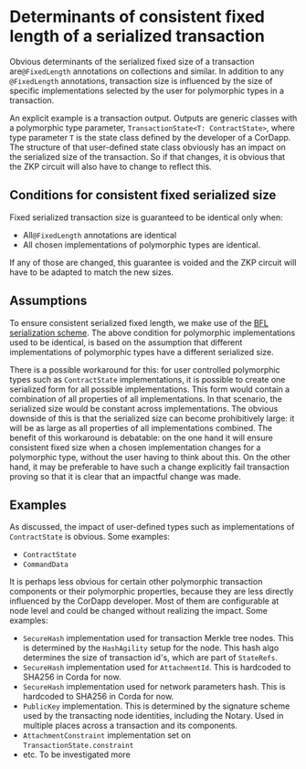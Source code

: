 # Determinants of consistent fixed length of a serialized transaction

Obvious determinants of the serialized fixed size of a transaction are`@FixedLength` annotations on collections and similar.
In addition to any `@FixedLength` annotations, transaction size is influenced by the size of specific implementations selected by the user for polymorphic types in a transaction.

An explicit example is a transaction output. Outputs are generic classes with a polymorphic type parameter, `TransactionState<T: ContractState>`, where type parameter `T` is the state class defined by the developer of a CorDapp.
The structure of that user-defined state class obviously has an impact on the serialized size of the transaction. So if that changes, it is obvious that the ZKP circuit will also have to change to reflect this.

## Conditions for consistent fixed serialized size

Fixed serialized transaction size is guaranteed to be identical only when:

* All`@FixedLength` annotations are identical
* All chosen implementations of polymorphic types are identical.

If any of those are changed, this guarantee is voided and the ZKP circuit will have to be adapted to match the new sizes.

## Assumptions

To ensure consistent serialized fixed length, we make use of the [BFL serialization scheme](https://github.com/ingzkp/kotlinx-serialization-bfl).
The above condition for polymorphic implementations used to be identical, is based on the assumption that different implementations of polymorphic types have a different serialized size.

There is a possible workaround for this: for user controlled polymorphic types such as `ContractState` implementations, it is possible to create one serialized form for all possible implementations. This form would contain a combination 
of all properties of all implementations. In that scenario, the serialized size would be constant across implementations. The obvious downside of this is that the serialized size can become prohibitively large: it will be as large as all properties of all implementations combined. The benefit of this workaround is debatable: on the one hand it will ensure consistent fixed size when a chosen implementation changes for a polymorphic type, without the user having to think about this. On the other hand, it may be preferable to have such a change explicitly fail transaction proving so that it is clear that an impactful change was made.

## Examples

As discussed, the impact of user-defined types such as implementations of `ContractState` is obvious. Some examples:

* `ContractState`
* `CommandData`

It is perhaps less obvious for certain other polymorphic transaction components or their polymorphic properties, because they are less directly influenced by the CorDapp developer. Most of them are configurable at node level and could be changed without realizing the impact. Some examples:

* `SecureHash` implementation used for transaction Merkle tree nodes. This is determined by the `HashAgility` setup for the node. This hash algo determines the size of transaction id's, which are part of `StateRefs`.
* `SecureHash` implementation used for `AttachmentId`. This is hardcoded to SHA256 in Corda for now.
* `SecureHash` implementation used for network parameters hash. This is hardcoded to SHA256 in Corda for now.
* `PublicKey` implementation. This is determined by the signature scheme used by the transacting node identities, including the Notary. Used in multiple places across a transaction and its components.
* `AttachmentConstraint` implementation set on `TransactionState.constraint`
* etc. To be investigated more
